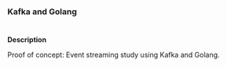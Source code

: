 
<h3>Kafka and Golang</h3>

#
**Description**

Proof of concept: Event streaming study using Kafka and Golang.
